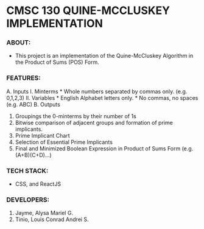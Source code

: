 # CMSC 130 QUINE-MCCLUSKEY IMPLEMENTATION

### ABOUT:
* This project is an implementation of the Quine-McCluskey Algorithm in the Product of Sums (POS) Form.

### FEATURES:
A. Inputs
  I. Minterms 
    * Whole numbers separated by commas only. (e.g. 0,1,2,3)
  II. Variables
    * English Alphabet letters only.
    * No commas, no spaces (e.g. ABC)
B. Outputs
  1. Groupings the 0-minterms by their number of 1s
  2.  Bitwise comparison of adjacent groups and formation of prime implicants.
  3.  Prime Implicant Chart
  4.  Selection of Essential Prime Implicants
  5.  Final and Minimized Boolean Expression in Product of Sums Form (e.g. (A+B)(C+D)...)

### TECH STACK:
* CSS, and ReactJS

### DEVELOPERS:
1. Jayme, Alysa Mariel G.
2. Tinio, Louis Conrad Andrei S.
